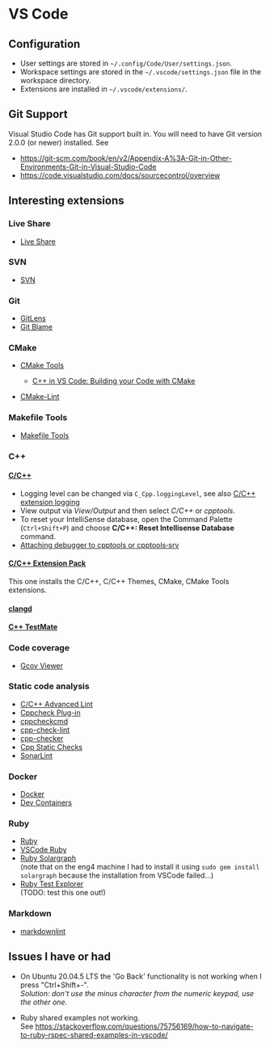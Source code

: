 # VS Code

## Configuration

* User settings are stored in `~/.config/Code/User/settings.json`.
* Workspace settings are stored in the `~/.vscode/settings.json` file in the workspace directory.
* Extensions are installed in `~/.vscode/extensions/`.

## Git Support

Visual Studio Code has Git support built in.  You will need to have Git version 2.0.0 (or newer) installed.
See

* <https://git-scm.com/book/en/v2/Appendix-A%3A-Git-in-Other-Environments-Git-in-Visual-Studio-Code>
* <https://code.visualstudio.com/docs/sourcecontrol/overview>

## Interesting extensions

### Live Share

* [Live Share](https://code.visualstudio.com/learn/collaboration/live-share)

### SVN

* [SVN](https://marketplace.visualstudio.com/items?itemName=johnstoncode.svn-scm)

### Git

* [GitLens](https://marketplace.visualstudio.com/items?itemName=eamodio.gitlens)
* [Git Blame](https://marketplace.visualstudio.com/items?itemName=waderyan.gitblame)

### CMake

* [CMake Tools](https://marketplace.visualstudio.com/items?itemName=ms-vscode.cmake-tools)
  * [C++ in VS Code: Building your Code with CMake](https://www.youtube.com/watch?v=_BWU5mWqVA4)

* [CMake-Lint](https://marketplace.visualstudio.com/items?itemName=brobeson.vscode-cmake-lint)

### Makefile Tools

* [Makefile Tools](https://marketplace.visualstudio.com/items?itemName=ms-vscode.makefile-tools)

### C++

#### [C/C++](https://marketplace.visualstudio.com/items?itemName=ms-vscode.cpptools)

* Logging level can be changed via `C_Cpp.loggingLevel`, see also [C/C++ extension logging](https://code.visualstudio.com/docs/cpp/enable-logging-cpp)
* View output via *View/Output* and then select *C/C++* or *cpptools*.
* To reset your IntelliSense database, open the Command Palette (`Ctrl+Shift+P`) and choose **C/C++: Reset Intellisense Database** command.
* [Attaching debugger to cpptools or cpptools‐srv](https://github.com/microsoft/vscode-cpptools/wiki/Attaching-debugger-to-cpptools-or-cpptools%E2%80%90srv)

#### [C/C++ Extension Pack](https://marketplace.visualstudio.com/items?itemName=ms-vscode.cpptools-extension-pack)

This one installs the C/C++, C/C++ Themes, CMake, CMake Tools extensions.

#### [clangd](https://marketplace.visualstudio.com/items?itemName=llvm-vs-code-extensions.vscode-clangd)

#### [C++ TestMate](https://marketplace.visualstudio.com/items?itemName=matepek.vscode-catch2-test-adapter)

### Code coverage

* [Gcov Viewer](https://marketplace.visualstudio.com/items?itemName=JacquesLucke.gcov-viewer)

### Static code analysis

* [C/C++ Advanced Lint](https://marketplace.visualstudio.com/items?itemName=jbenden.c-cpp-flylint)
* [Cppcheck Plug-in](https://marketplace.visualstudio.com/items?itemName=NathanJ.cppcheck-plugin)
* [cppcheckcmd](https://marketplace.visualstudio.com/items?itemName=ronzhong.cppcheckcmd)
* [cpp-check-lint](https://marketplace.visualstudio.com/items?itemName=QiuMingGe.cpp-check-lint)
* [cpp-checker](https://marketplace.visualstudio.com/items?itemName=eBikeLabs.cpp-checker)
* [Cpp Static Checks](https://marketplace.visualstudio.com/items?itemName=NathanJ.cpp-tools-plugin)
* [SonarLint](https://marketplace.visualstudio.com/items?itemName=SonarSource.sonarlint-vscode)

### Docker

* [Docker](https://marketplace.visualstudio.com/items?itemName=ms-azuretools.vscode-docker)
* [Dev Containers](https://marketplace.visualstudio.com/items?itemName=ms-vscode-remote.remote-containers)

### Ruby

* [Ruby](https://marketplace.visualstudio.com/items?itemName=rebornix.Ruby)
* [VSCode Ruby](https://marketplace.visualstudio.com/items?itemName=wingrunr21.vscode-ruby)
* [Ruby Solargraph](https://marketplace.visualstudio.com/items?itemName=castwide.solargraph)  
  (note that on the eng4 machine I had to install it using `sudo gem install solargraph` because the installation from VSCode failed...)
* [Ruby Test Explorer](https://marketplace.visualstudio.com/items?itemName=connorshea.vscode-ruby-test-adapter)  
  (TODO: test this one out!)

### Markdown

* [markdownlint](https://marketplace.visualstudio.com/items?itemName=DavidAnson.vscode-markdownlint)

## Issues I have or had

* On Ubuntu 20.04.5 LTS the 'Go Back' functionality is not working when I press "Ctrl+Shift+-".  
  *Solution: don't use the minus character from the numeric keypad, use the other one.*

* Ruby shared examples not working.  
  See <https://stackoverflow.com/questions/75756169/how-to-navigate-to-ruby-rspec-shared-examples-in-vscode/>
